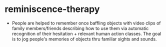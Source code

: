 # reminiscence-therapy

* People are helped to remember once baffling objects with video clips of family members/friends describing how to use them via automatic recognition of their hesitation + relevant human action classes. The goal is to jog people's memories of objects thru familiar sights and sounds.
